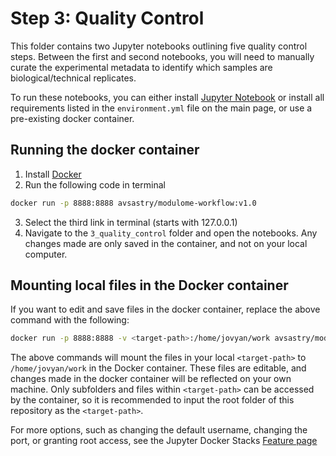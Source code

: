 # Step 3: Quality Control

This folder contains two Jupyter notebooks outlining five quality control steps. Between the first and second notebooks, you will need to manually curate the experimental metadata to identify which samples are biological/technical replicates.

To run these notebooks, you can either install [Jupyter Notebook](https://jupyter.org/install) or install all requirements listed in the `environment.yml` file on the main page, or use a pre-existing docker container.

## Running the docker container
1. Install [Docker](https://docs.docker.com/get-docker/)
2. Run the following code in terminal
```bash
docker run -p 8888:8888 avsastry/modulome-workflow:v1.0
```
3. Select the third link in terminal (starts with 127.0.0.1)
4. Navigate to the `3_quality_control` folder and open the notebooks. Any changes made are only saved in the container, and not on your local computer.

## Mounting local files in the Docker container
If you want to edit and save files in the docker container, replace the above command with the following:
```bash
docker run -p 8888:8888 -v <target-path>:/home/jovyan/work avsastry/modulome-workflow:v1.0
```
The above commands will mount the files in your local `<target-path>` to `/home/jovyan/work` in the Docker container. These files are editable, and changes made in the docker container will be reflected on your own machine. Only subfolders and files within `<target-path>` can be accessed by the container, so it is recommended to input the root folder of this repository as the `<target-path>`.

For more options, such as changing the default username, changing the port, or granting root access, see the Jupyter Docker Stacks [Feature page](https://jupyter-docker-stacks.readthedocs.io/en/latest/using/common.html)
